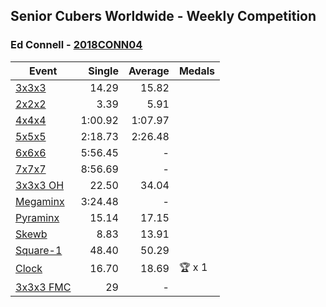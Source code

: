 ## Senior Cubers Worldwide - Weekly Competition
### Ed Connell - [2018CONN04](https://www.worldcubeassociation.org/persons/2018CONN04)

| Event | Single | Average | Medals |
| -- | --: | --: | :-- |
| [3x3x3](ed_connell/333.md) | 14.29 | 15.82 |  |
| [2x2x2](ed_connell/222.md) | 3.39 | 5.91 |  |
| [4x4x4](ed_connell/444.md) | 1:00.92 | 1:07.97 |  |
| [5x5x5](ed_connell/555.md) | 2:18.73 | 2:26.48 |  |
| [6x6x6](ed_connell/666.md) | 5:56.45 | - |  |
| [7x7x7](ed_connell/777.md) | 8:56.69 | - |  |
| [3x3x3 OH](ed_connell/333oh.md) | 22.50 | 34.04 |  |
| [Megaminx](ed_connell/minx.md) | 3:24.48 | - |  |
| [Pyraminx](ed_connell/pyram.md) | 15.14 | 17.15 |  |
| [Skewb](ed_connell/skewb.md) | 8.83 | 13.91 |  |
| [Square-1](ed_connell/sq1.md) | 48.40 | 50.29 |  |
| [Clock](ed_connell/clock.md) | 16.70 | 18.69 | 🏆 x 1 |
| [3x3x3 FMC](ed_connell/333fm.md) | 29 | - |  |

<!-- Global site tag (gtag.js) - Google Analytics -->
<script async src="https://www.googletagmanager.com/gtag/js?id=UA-86348435-3"></script>
<script>window.dataLayer = window.dataLayer || []; function gtag() {dataLayer.push(arguments);} gtag('js', new Date()); gtag('config', 'UA-86348435-3');</script>
